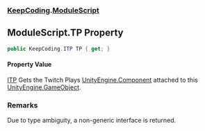 ### [KeepCoding](KeepCoding.md 'KeepCoding').[ModuleScript](KeepCoding_ModuleScript.md 'KeepCoding.ModuleScript')
## ModuleScript.TP Property
```csharp
public KeepCoding.ITP TP { get; }
```
#### Property Value
[ITP](KeepCoding_ITP.md 'KeepCoding.ITP')
Gets the Twitch Plays [UnityEngine.Component](https://docs.microsoft.com/en-us/dotnet/api/UnityEngine.Component 'UnityEngine.Component') attached to this [UnityEngine.GameObject](https://docs.microsoft.com/en-us/dotnet/api/UnityEngine.GameObject 'UnityEngine.GameObject').  
### Remarks
Due to type ambiguity, a non-generic interface is returned.  
